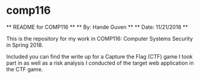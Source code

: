# comp116

** README for COMP116 ** 
** By: Hande Guven ** 
** Date: 11/21/2018 **

This is the repository for my work in COMP116: Computer Systems Security in Spring 2018. 

Included you can find the write up for a Capture the Flag (CTF) game I took part in as well as a risk analysis I conducted of the target web application in the CTF game. 